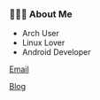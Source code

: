 ### 🦸🏻‍♂️  About Me

- Arch User
- Linux Lover
- Android Developer

[Email](black1201wk@outlook.com)

[Blog](https://www.lilkon.cn/)
